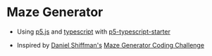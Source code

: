 # Maze Generator

- Using [p5.js](https://p5js.org/) and [typescript](https://www.typescriptlang.org) with [p5-typescript-starter](https://github.com/Gaweph/p5-typescript-starter)

- Inspired by  [Daniel Shiffman's](https://github.com/shiffman) [Maze Generator Coding Challenge](https://youtu.be/HyK_Q5rrcr4)
